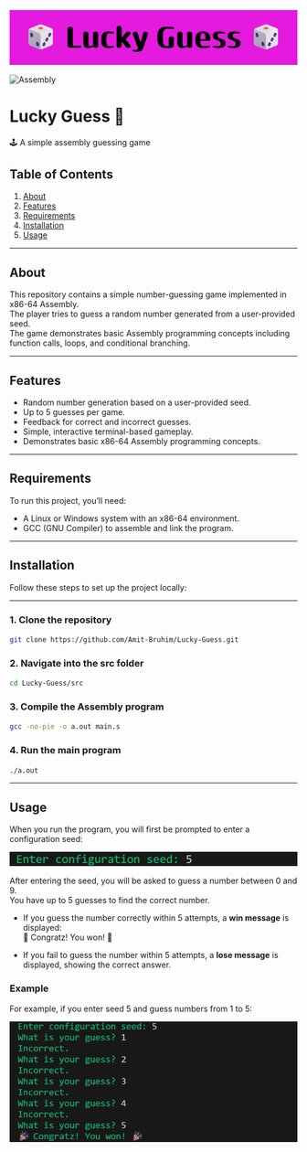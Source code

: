 ![Banner](images/banner.png)  

![Assembly](https://img.shields.io/badge/language-Assembly-blue)

# Lucky Guess 🎲

🕹️ A simple assembly guessing game

## Table of Contents

1. [About](#about)  
2. [Features](#features)  
3. [Requirements](#requirements)  
4. [Installation](#installation)  
5. [Usage](#usage)   

---

## About

This repository contains a simple number-guessing game implemented in x86-64 Assembly.  
The player tries to guess a random number generated from a user-provided seed.  
The game demonstrates basic Assembly programming concepts including function calls, loops, and conditional branching.

---

## Features

- Random number generation based on a user-provided seed.  
- Up to 5 guesses per game.  
- Feedback for correct and incorrect guesses.  
- Simple, interactive terminal-based gameplay.  
- Demonstrates basic x86-64 Assembly programming concepts.

---

## Requirements

To run this project, you’ll need:

- A Linux or Windows system with an x86-64 environment.  
- GCC (GNU Compiler) to assemble and link the program.  

---

## Installation
Follow these steps to set up the project locally:

---

### 1. Clone the repository
```bash
git clone https://github.com/Amit-Bruhim/Lucky-Guess.git
```
### 2. Navigate into the src folder
```bash
cd Lucky-Guess/src
```
### 3. Compile the Assembly program
```bash
gcc -no-pie -o a.out main.s
```
### 4. Run the main program
```bash
./a.out
```
---

## Usage

When you run the program, you will first be prompted to enter a configuration seed:

![Enter seed](images/enter%20seed.png)

After entering the seed, you will be asked to guess a number between 0 and 9.  
You have up to 5 guesses to find the correct number.  

- If you guess the number correctly within 5 attempts, a **win message** is displayed:  
  🎉 Congratz! You won! 🎉  

- If you fail to guess the number within 5 attempts, a **lose message** is displayed, showing the correct answer.  

### Example
For example, if you enter seed 5 and guess numbers from 1 to 5:

![Game example](images/game%20example.png)

